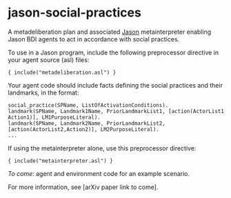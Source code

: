 # jason-social-practices
A metadeliberation plan and associated [Jason](https://github.com/jason-lang/jason) metainterpreter enabling Jason BDI agents to act in accordance with social practices.

To use in a Jason program, include the following preprocessor directive in your agent source (asl) files:
```
{ include("metadeliberation.asl") }
```
Your agent code should include facts defining the social practices and their landmarks, in the format:
```
social_practice(SPName, ListOfActivationConditions).
landmark(SPName, Landmark1Name, PriorLandmarkList1, [action(ActorList1 Action1)], LM1PurposeLiteral).
landmark(SPName, Landmark2Name, PriorLandmarkList2, [action(ActorList2,Action2)], LM2PurposeLiteral).
...
```

If using the metainterpreter alone, use this preprocessor directive:
```
{ include("metainterpreter.asl") }
```

*To come*: agent and environment code for an example scenario.

For more information, see [arXiv paper link to come].
